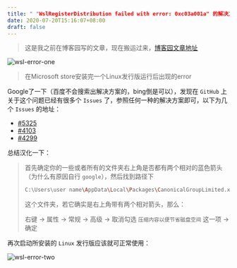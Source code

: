 ```yaml
---
title: " "WslRegisterDistribution failed with error: 0xc03a001a" 的解决方法"
date: 2020-07-20T15:16:07+08:00
draft: false
---
```


> 这是我之前在博客园写的文章，现在搬运过来，[博客园文章地址](https://www.cnblogs.com/Jaywhen-xiang/p/13345260.html)

![wsl-error-one](https://ftp.bmp.ovh/imgs/2021/03/0483a77c6f69e537.jpg)

> 在Microsoft store安装完一个Linux发行版运行后出现的error

Google了一下（百度不会搜索出解决方案的，bing倒是可以），发现在 `GitHub` 上关于这个问题已经有很多个 `Issues` 了，参照任何一种的解决方案即可，以下为几个 `Issues` 的地址：

- [#5325](https://github.com/microsoft/WSL/issues/5325)
- [#4103](https://github.com/microsoft/WSL/issues/4103)
- [#4299](https://github.com/microsoft/WSL/issues/4299)

总结汉化一下：

> 首先确定你的一些或者所有的文件夹右上角是否都有两个相对的蓝色箭头（为什么有原因自行 `google`），然后找到路径下
>
> ```bash
> C:\Users\user name\AppData\Local\Packages\CanonicalGroupLimited.xxxx  (xxx为你所下载的对应Linux发行版)
> ```
>
> 这个文件夹，若它确实是右上角带有两个相对箭头，那么：
>
> 右键 -> 属性 -> 常规 -> 高级 -> 取消勾选 `压缩内容以便节省磁盘空间` 这一项 -> 确定

再次启动所安装的 `Linux` 发行版应该就可正常使用：

![wsl-error-two](https://ftp.bmp.ovh/imgs/2021/03/47d4ee65df5a3eb3.jpg)